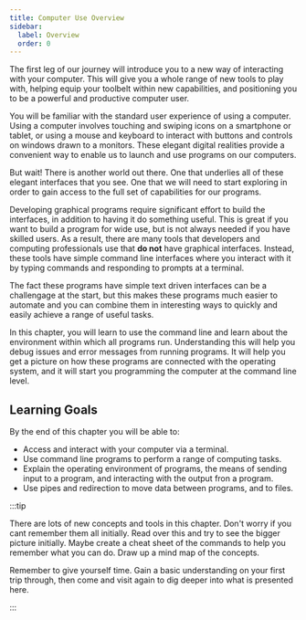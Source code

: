 ```yaml
---
title: Computer Use Overview
sidebar:
  label: Overview
  order: 0
---
```


The first leg of our journey will introduce you to a new way of interacting with your computer. This will give you a whole range of new tools to play with, helping equip your toolbelt within new capabilities, and positioning you to be a powerful and productive computer user.

You will be familiar with the standard user experience of using a computer. Using a computer involves touching and swiping icons on a smartphone or tablet, or using a mouse and keyboard to interact with buttons and controls on windows drawn to a monitors. These elegant digital realities provide a convenient way to enable us to launch and use programs on our computers.

But wait! There is another world out there. One that underlies all of these elegant interfaces that you see. One that we will need to start exploring in order to gain access to the full set of capabilities for our programs.

Developing graphical programs require significant effort to build the interfaces, in addition to having it do something useful. This is great if you want to build a program for wide use, but is not always needed if you have skilled users. As a result, there are many tools that developers and computing professionals use that **do not** have graphical interfaces. Instead, these tools have simple command line interfaces where you interact with it by typing commands and responding to prompts at a terminal.

The fact these programs have simple text driven interfaces can be a challengage at the start, but this makes these programs much easier to automate and you can combine them in interesting ways to quickly and easily achieve a range of useful tasks.

In this chapter, you will learn to use the command line and learn about the environment within which all programs run. Understanding this will help you debug issues and error messages from running programs. It will help you get a picture on how these programs are connected with the operating system, and it will start you programming the computer at the command line level.

## Learning Goals

By the end of this chapter you will be able to:

- Access and interact with your computer via a terminal.
- Use command line programs to perform a range of computing tasks.
- Explain the operating environment of programs, the means of sending input to a program, and interacting with the output fron a program.
- Use pipes and redirection to move data between programs, and to files.

:::tip

There are lots of new concepts and tools in this chapter. Don't worry if you cant remember them all initially. Read over this and try to see the bigger picture initially. Maybe create a cheat sheet of the commands to help you remember what you can do. Draw up a mind map of the concepts.

Remember to give yourself time. Gain a basic understanding on your first trip through, then come and visit again to dig deeper into what is presented here.

:::
